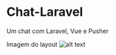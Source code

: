 # Chat-Laravel
Um chat com Laravel, Vue e Pusher

Imagem do layout
![alt text](https://i.imgur.com/pG6ViCo.png)
